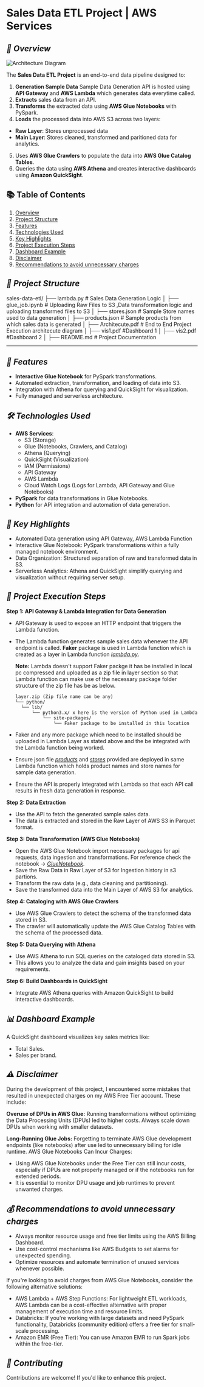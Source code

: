 # Sales Data ETL Project | AWS Services

## _📄 Overview_

![Architecture Diagram](Architecture.png)

The **Sales Data ETL Project** is an end-to-end data pipeline designed to:

1. **Generation Sample Data** Sample Data Generation API is hosted using **API Gateway** and **AWS Lambda** which generates data everytime called.
2. **Extracts** sales data from an API.
3. **Transforms** the extracted data using **AWS Glue Notebooks** with PySpark.
4. **Loads** the processed data into AWS S3 across two layers:

- **Raw Layer**: Stores unprocessed data
- **Main Layer**: Stores cleaned, transformed and paritioned data for analytics.

5. Uses **AWS Glue Crawlers** to populate the data into **AWS Glue Catalog Tables**.
6. Queries the data using **AWS Athena** and creates interactive dashboards using **Amazon QuickSight**.

## 📚 Table of Contents

1. [Overview](#📄-overview)
2. [Project Structure](#📁-project-structure)
3. [Features](#🚀-features)
4. [Technologies Used](#🛠️-technologies-used)
5. [Key Highlights](#🌟-key-highlights)
6. [Project Execution Steps](#📜-project-execution-steps)
7. [Dashboard Example](#📊-dashboard-example)
8. [Disclaimer](#⚠️-disclaimer)
9. [Recommendations to avoid unnecessary charges](#💰-recommendations-to-avoid-unnecessary-charges)

## _📁 Project Structure_

sales-data-etl/ ├── lambda.py # Sales Data Generation Logic │ ├── glue_job.ipynb # Uploading Raw Files to S3 ,Data transformation logic and uploading transformed files to S3 │ ├── stores.json # Sample Store names used to data generation │ ├── products.json # Sample products from which sales data is generated │ ├── Architecute.pdf # End to End Project Execution architecute diagram │ ├── vis1.pdf #Dashboard 1 │ ├── vis2.pdf #Dashboard 2 │ ├── README.md # Project Documentation

---

## _🚀 Features_

- **Interactive Glue Notebook** for PySpark transformations.
- Automated extraction, transformation, and loading of data into S3.
- Integration with Athena for querying and QuickSight for visualization.
- Fully managed and serverless architecture.

## _🛠️ Technologies Used_

- **AWS Services**:
  - S3 (Storage)
  - Glue (Notebooks, Crawlers, and Catalog)
  - Athena (Querying)
  - QuickSight (Visualization)
  - IAM (Permissions)
  - API Gateway
  - AWS Lambda
  - Cloud Watch Logs (Logs for Lambda, API Gateway and Glue Notebooks)
- **PySpark** for data transformations in Glue Notebooks.
- **Python** for API integration and automation of data generation.

## _🌟 Key Highlights_

- Automated Data generation using API Gateway, AWS Lambda Function
- Interactive Glue Notebook: PySpark transformations within a fully managed notebook environment.
- Data Organization: Structured separation of raw and transformed data in S3.
- Serverless Analytics: Athena and QuickSight simplify querying and visualization without requiring server setup.

## _📜 Project Execution Steps_

**Step 1: API Gateway & Lambda Integration for Data Generation**

- API Gateway is used to expose an HTTP endpoint that triggers the Lambda function.
- The Lambda function generates sample sales data whenever the API endpoint is called. **Faker** package is used in Lambda function which is created as a layer in Lambda function _[lambda.py](https://github.com/DeviRevanth/Sales-Data-ETL-Project/blob/main/lambda.py)_.

  **Note:** Lambda doesn't support Faker packge it has be installed in local pc compressed and uploaded as a zip file in layer section so that Lambda function can make use of the necessary package folder structure of the zip file has be as below.

      layer.zip (Zip file name can be any)
      └── python/
      	└── lib/
      		└── python3.x/ x here is the version of Python used in Lambda
      			└── site-packages/
      				└── Faker package to be installed in this location

- Faker and any more package which need to be installed should be uploaded in Lambda Layer as stated above and the be integrated with the Lambda function being worked.
- Ensure json file _[products](https://github.com/DeviRevanth/Sales-Data-ETL-Project/blob/main/products.json)_ and _[stores](https://github.com/DeviRevanth/Sales-Data-ETL-Project/blob/main/stores.json)_ provided are deployed in same Lambda function which holds product names and store names for sample data generation.
- Ensure the API is properly integrated with Lambda so that each API call results in fresh data generation in response.

**Step 2: Data Extraction**

- Use the API to fetch the generated sample sales data.
- The data is extracted and stored in the Raw Layer of AWS S3 in Parquet format.

**Step 3: Data Transformation (AWS Glue Notebooks)**

- Open the AWS Glue Notebook import necessary packages for api requests, data ingestion and transformations. For reference check the notebook -> _[GlueNotebook](https://github.com/DeviRevanth/Sales-Data-ETL-Project/blob/main/glue_job.ipynb)_.
- Save the Raw Data in Raw Layer of S3 for Ingestion history in s3 partions.
- Transform the raw data (e.g., data cleaning and partitioning).
- Save the transformed data into the Main Layer of AWS S3 for analytics.

**Step 4: Cataloging with AWS Glue Crawlers**

- Use AWS Glue Crawlers to detect the schema of the transformed data stored in S3.
- The crawler will automatically update the AWS Glue Catalog Tables with the schema of the processed data.

**Step 5: Data Querying with Athena**

- Use AWS Athena to run SQL queries on the cataloged data stored in S3.
- This allows you to analyze the data and gain insights based on your requirements.

**Step 6: Build Dashboards in QuickSight**

- Integrate AWS Athena queries with Amazon QuickSight to build interactive dashboards.

## _📊 Dashboard Example_

A QuickSight dashboard visualizes key sales metrics like:

- Total Sales.
- Sales per brand.

## _⚠️ Disclaimer_

During the development of this project, I encountered some mistakes that resulted in unexpected charges on my AWS Free Tier account. These include:

**Overuse of DPUs in AWS Glue:**
Running transformations without optimizing the Data Processing Units (DPUs) led to higher costs. Always scale down DPUs when working with smaller datasets.

**Long-Running Glue Jobs:**
Forgetting to terminate AWS Glue development endpoints (like notebooks) after use led to unnecessary billing for idle runtime.
AWS Glue Notebooks Can Incur Charges:

- Using AWS Glue Notebooks under the Free Tier can still incur costs, especially if DPUs are not properly managed or if the notebooks run for extended periods.
- It is essential to monitor DPU usage and job runtimes to prevent unwanted charges.

## _💰 Recommendations to avoid unnecessary charges_

- Always monitor resource usage and free tier limits using the AWS Billing Dashboard.
- Use cost-control mechanisms like AWS Budgets to set alarms for unexpected spending.
- Optimize resources and automate termination of unused services whenever possible.

If you're looking to avoid charges from AWS Glue Notebooks, consider the following alternative solutions:

- AWS Lambda + AWS Step Functions: For lightweight ETL workloads, AWS Lambda can be a cost-effective alternative with proper management of execution time and resource limits.
- Databricks: If you're working with large datasets and need PySpark functionality, Databricks (community edition) offers a free tier for small-scale processing.
- Amazon EMR (Free Tier): You can use Amazon EMR to run Spark jobs within the free-tier.

## _🤝 Contributing_

Contributions are welcome! If you'd like to enhance this project.

